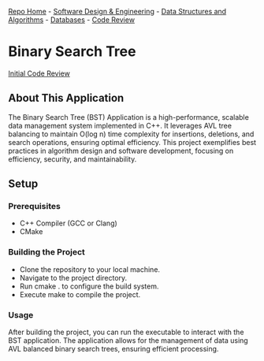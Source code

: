 [Repo Home](README.md) - [Software Design & Engineering](../../enhanced_code/SDE_it245_zoo_auth/SDE.md) - [Data Structures and Algorithms](../../enhanced_code/DSALGO_cs260_binary_search_tree/ADS.md) - [Databases](../../enhanced_code/DB_cs340_animal_finder/DB.md) - [Code Review](../../CR.md)

# Binary Search Tree

[Initial Code Review](https://www.youtube.com/watch?v=GDugSRiZp2w)

## About This Application

The Binary Search Tree (BST) Application is a high-performance, scalable data management system implemented in C++. It leverages AVL tree balancing to maintain O(log n) time complexity for insertions, deletions, and search operations, ensuring optimal efficiency. This project exemplifies best practices in algorithm design and software development, focusing on efficiency, security, and maintainability.

## Setup
### Prerequisites
* C++ Compiler (GCC or Clang)
* CMake

### Building the Project
* Clone the repository to your local machine.
* Navigate to the project directory.
* Run cmake . to configure the build system.
* Execute make to compile the project.

### Usage
After building the project, you can run the executable to interact with the BST application. The application allows for the management of data using AVL balanced binary search trees, ensuring efficient processing.


